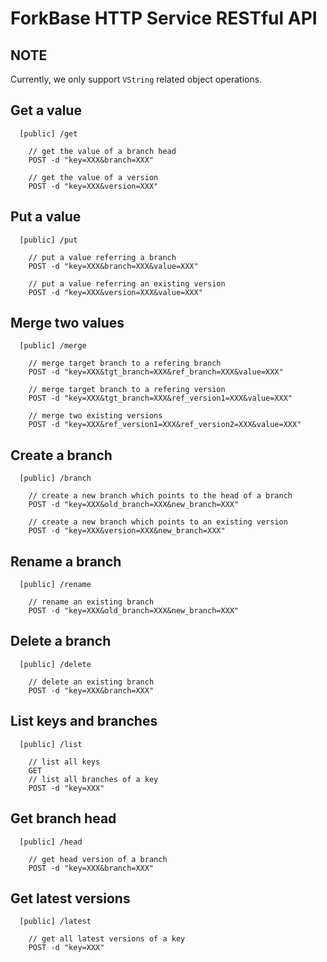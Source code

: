 # ForkBase HTTP Service RESTful API

## NOTE

Currently, we only support ``VString`` related object operations.

## <a name="get">Get a value</a>

```
  [public] /get

    // get the value of a branch head
    POST -d "key=XXX&branch=XXX"

    // get the value of a version
    POST -d "key=XXX&version=XXX"
```

## <a name="put">Put a value</a>

```
  [public] /put

    // put a value referring a branch
    POST -d "key=XXX&branch=XXX&value=XXX"

    // put a value referring an existing version
    POST -d "key=XXX&version=XXX&value=XXX"
```

## <a name="merge">Merge two values</a>

```
  [public] /merge

    // merge target branch to a refering branch
    POST -d "key=XXX&tgt_branch=XXX&ref_branch=XXX&value=XXX"

    // merge target branch to a refering version
    POST -d "key=XXX&tgt_branch=XXX&ref_version1=XXX&value=XXX"

    // merge two existing versions
    POST -d "key=XXX&ref_version1=XXX&ref_version2=XXX&value=XXX"
```

## <a name="branch">Create a branch</a>

```
  [public] /branch

    // create a new branch which points to the head of a branch
    POST -d "key=XXX&old_branch=XXX&new_branch=XXX"

    // create a new branch which points to an existing version
    POST -d "key=XXX&version=XXX&new_branch=XXX"
```

## <a name="rename">Rename a branch</a>

```
  [public] /rename

    // rename an existing branch
    POST -d "key=XXX&old_branch=XXX&new_branch=XXX"
```

## <a name="delete">Delete a branch</a>

```
  [public] /delete

    // delete an existing branch
    POST -d "key=XXX&branch=XXX"
```

## <a name="list">List keys and branches</a>

```
  [public] /list

    // list all keys
    GET
    // list all branches of a key
    POST -d "key=XXX"
```

## <a name="head">Get branch head</a>

```
  [public] /head

    // get head version of a branch
    POST -d "key=XXX&branch=XXX"
```

## <a name="latest">Get latest versions</a>

```
  [public] /latest

    // get all latest versions of a key
    POST -d "key=XXX"
```
